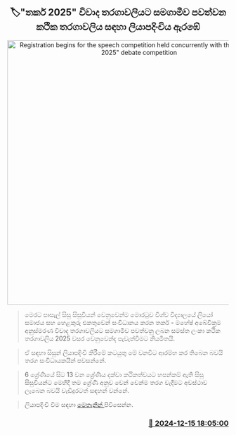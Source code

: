 <p align='center'><b><h2 align='center' title='Registration begins for the speech competition held concurrently with the "Argument 2025" debate competition'>🏷"තර්ක 2025" විවාද තරගාවලියට සමගාමීව පවත්වන කථික තරගාවලිය සඳහා ලියාපදිංචිය ඇරඹේ</h2></b></p>
<p align='center'><img src='https://helakuru.sgp1.cdn.digitaloceanspaces.com/esana/images/lib/tharka-ttr.jpg' width='600' alt='Registration begins for the speech competition held concurrently with the "Argument 2025" debate competition'></p>

> මෙරට පාසැල් සිසු සිසුවියන් වෙනුවෙන්ම මොරටුව විශ්ව විද්‍යාලයේ ලියෝ සමාජය සහ හෙළකුරු එකතුවෙන් සංවිධානය කරන තර්ක - මහේෂ් අබේවික්‍රම අනුස්මරණ විවාද තරගාවලියට සමගාමීව පවත්වනු ලබන සමස්ත ලංකා කථික තරගාවලිය 2025 වසර වෙනුවෙන්ද පැවැත්වීමට නියමිතයි.

> ඒ සඳහා සිසුන් ලියාපදිංචි කිරීමේ කටයුතු මේ වනවිට ආරම්භ කර තිබෙන බවයි තරග සංවිධායකයින් පවසන්නේ.

> 6 ශ්‍රේණියේ සිට 13 වන ශ්‍රේණිය දක්වා කථිකත්වයට හපන්කම් ඇති සිසු සිසුවියන්ට මෙහිදී තම ශ්‍රේණි අනුව වෙන් වෙන්ම තරග වැදීමට අවස්ථාව ලැබෙන බවයි වැඩිදුරටත් සඳහන් වන්නේ. 

> ලියාපදිංචි වීම සඳහා <a href='https://docs.google.com/forms/d/e/1FAIpQLSf9x46d4IxBBlc5KjY7Dz7xVXqTLwqEZErhwCz_zSk8ub_OgQ/viewform'>මෙතැනින් </a>පිවිසෙන්න.



<h3 align='right'><a href='https://www.helakuru.lk/esana/p/105911/'>📅 2024-12-15 18:05:00</a></h3>
